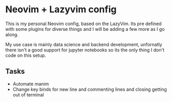 # Neovim + Lazyvim config

This is my personal Neovim config, based on the LazyVim. Its pre defined with some plugins for diverse things and I will be adding a few more as I go along.

My use case is mainly data science and backend development, unfornatly there isn't a good support for jupyter notebooks so its the only thing I don't code on this setup.

## Tasks

- Automate manim
- Change key binds for new line and commenting lines and closing getting out of terminal
